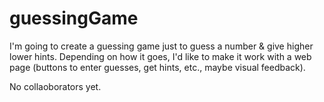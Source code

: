 guessingGame
============

I'm going to create a guessing game just to guess a number & give higher lower hints. Depending on how it goes, I'd like to make it work with a web page (buttons to enter guesses, get hints, etc., maybe visual feedback). 

No collaoborators yet. 
